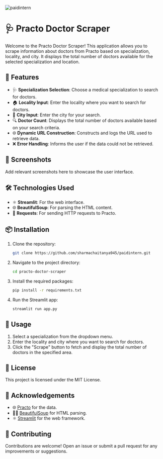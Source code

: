 ![paidintern](https://socialify.git.ci/sharmachaitanya945/paidintern/image?description=1&descriptionEditable=Python%20Web%20scraper&font=Rokkitt&language=1&name=1&owner=1&pattern=Brick%20Wall&stargazers=1&theme=Dark)


# 🩺 Practo Doctor Scraper

Welcome to the Practo Doctor Scraper! This application allows you to scrape information about doctors from Practo based on specialization, locality, and city. It displays the total number of doctors available for the selected specialization and location.

## 🌟 Features

- 🩺 **Specialization Selection**: Choose a medical specialization to search for doctors.
- 🏠 **Locality Input**: Enter the locality where you want to search for doctors.
- 🌆 **City Input**: Enter the city for your search.
- 🔍 **Doctor Count**: Displays the total number of doctors available based on your search criteria.
- 🌐 **Dynamic URL Construction**: Constructs and logs the URL used to retrieve data.
- ❌ **Error Handling**: Informs the user if the data could not be retrieved.

## 📸 Screenshots

Add relevant screenshots here to showcase the user interface.

## 🛠️ Technologies Used

- ⚛️ **Streamlit**: For the web interface.
- 🌐 **BeautifulSoup**: For parsing the HTML content.
- 📝 **Requests**: For sending HTTP requests to Practo.

## 📦 Installation

1. Clone the repository:
    ```bash
    git clone https://github.com/sharmachaitanya945/paidintern.git
    ```
2. Navigate to the project directory:
    ```bash
    cd practo-doctor-scraper
    ```
3. Install the required packages:
    ```bash
    pip install -r requirements.txt
    ```
4. Run the Streamlit app:
    ```bash
    streamlit run app.py
    ```

## 🚀 Usage

1. Select a specialization from the dropdown menu.
2. Enter the locality and city where you want to search for doctors.
3. Click the "Scrape" button to fetch and display the total number of doctors in the specified area.

## 📜 License

This project is licensed under the MIT License.

## 🙌 Acknowledgements

- 🌐 [Practo](https://www.practo.com/) for the data.
- 🧙‍♂️ [BeautifulSoup](https://www.crummy.com/software/BeautifulSoup/) for HTML parsing.
- ⚛️ [Streamlit](https://streamlit.io/) for the web framework.

## 🤝 Contributing

Contributions are welcome! Open an issue or submit a pull request for any improvements or suggestions.

